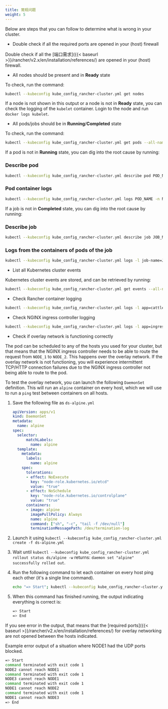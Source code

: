 ```yaml
---
title: 常规问题
weight: 5 
---
```


Below are steps that you can follow to determine what is wrong in your cluster.

- Double check if all the required ports are opened in your (host) firewall

Double check if all the [端口需求]({{< baseurl >}}/rancher/v2.x/en/installation/references/) are opened in your (host) firewall.

- All nodes should be present and in **Ready** state

To check, run the command:

```bash
kubectl --kubeconfig kube_config_rancher-cluster.yml get nodes
```

If a node is not shown in this output or a node is not in **Ready** state, you can check the logging of the `kubelet` container. Login to the node and run `docker logs kubelet`.

- All pods/jobs should be in **Running**/**Completed** state

To check, run the command:

```bash
kubectl --kubeconfig kube_config_rancher-cluster.yml get pods --all-namespaces
```

If a pod is not in **Running** state, you can dig into the root cause by running:

<h3>Describe pod</h3>

```bash
kubectl --kubeconfig kube_config_rancher-cluster.yml describe pod POD_NAME -n NAMESPACE
```

<h3>Pod container logs</h3>

```bash
kubectl --kubeconfig kube_config_rancher-cluster.yml logs POD_NAME -n NAMESPACE
```

If a job is not in **Completed** state, you can dig into the root cause by running:

<h3>Describe job</h3>

```bash
kubectl --kubeconfig kube_config_rancher-cluster.yml describe job JOB_NAME -n NAMESPACE
```

<h3>Logs from the containers of pods of the job</h3>

```bash
kubectl --kubeconfig kube_config_rancher-cluster.yml logs -l job-name=JOB_NAME -n NAMESPACE
```

- List all Kubernetes cluster events

Kubernetes cluster events are stored, and can be retrieved by running:

```bash
kubectl --kubeconfig kube_config_rancher-cluster.yml get events --all-namespaces
```

- Check Rancher container logging

```bash
kubectl --kubeconfig kube_config_rancher-cluster.yml logs -l app=cattle -n cattle-system
```

- Check NGINX ingress controller logging

```bash
kubectl --kubeconfig kube_config_rancher-cluster.yml logs -l app=ingress-nginx -n ingress-nginx
```

- Check if overlay network is functioning correctly

The pod can be scheduled to any of the hosts you used for your cluster, but that means that the NGINX ingress controller needs to be able to route the request from `NODE_1` to `NODE_2`. This happens over the overlay network. If the overlay network is not functioning, you will experience intermittent TCP/HTTP connection failures due to the NGINX ingress controller not being able to route to the pod.

To test the overlay network, you can launch the following `DaemonSet` definition. This will run an `alpine` container on every host, which we will use to run a `ping` test between containers on all hosts.

1. Save the following file as `ds-alpine.yml`

    ```yaml
    apiVersion: apps/v1
    kind: DaemonSet
    metadata:
      name: alpine
    spec:
      selector:
          matchLabels:
            name: alpine
      template:
        metadata:
          labels:
            name: alpine
        spec:
          tolerations:
          - effect: NoExecute
            key: "node-role.kubernetes.io/etcd"
            value: "true"
          - effect: NoSchedule
            key: "node-role.kubernetes.io/controlplane"
            value: "true"
          containers:
          - image: alpine
            imagePullPolicy: Always
            name: alpine
            command: ["sh", "-c", "tail -f /dev/null"]
            terminationMessagePath: /dev/termination-log
    ```

2. Launch it using `kubectl --kubeconfig kube_config_rancher-cluster.yml create -f ds-alpine.yml`
3. Wait until `kubectl --kubeconfig kube_config_rancher-cluster.yml rollout status ds/alpine -w` returns: `daemon set "alpine" successfully rolled out`.
4. Run the following command to let each container on every host ping each other (it's a single line command).

    ```bash
    echo "=> Start"; kubectl --kubeconfig kube_config_rancher-cluster.yml get pods -l name=alpine -o jsonpath='{range .items[*]}{@.metadata.name}{" "}{@.spec.nodeName}{"\n"}{end}' | while read spod shost; do kubectl --kubeconfig kube_config_rancher-cluster.yml get pods -l name=alpine -o jsonpath='{range .items[*]}{@.status.podIP}{" "}{@.spec.nodeName}{"\n"}{end}' | while read tip thost; do kubectl --kubeconfig kube_config_rancher-cluster.yml --request-timeout='10s' exec $spod -- /bin/sh -c "ping -c2 $tip > /dev/null 2>&1"; RC=$?; if [ $RC -ne 0 ]; then echo $shost cannot reach $thost; fi; done; done; echo "=> End"
    ```

5. When this command has finished running, the output indicating everything is correct is:

    ```bash
    => Start
    => End
    ```

If you see error in the output, that means that the [required ports]({{< baseurl >}}/rancher/v2.x/en/installation/references/) for overlay networking are not opened between the hosts indicated.

Example error output of a situation where NODE1 had the UDP ports blocked.

```bash
=> Start
command terminated with exit code 1
NODE2 cannot reach NODE1
command terminated with exit code 1
NODE3 cannot reach NODE1
command terminated with exit code 1
NODE1 cannot reach NODE2
command terminated with exit code 1
NODE1 cannot reach NODE3
=> End
```
